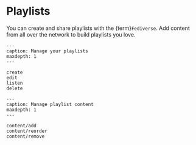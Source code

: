 # Playlists

You can create and share playlists with the {term}`Fediverse`. Add content from all over the network to build playlists you love.

```{toctree}
---
caption: Manage your playlists
maxdepth: 1
---

create
edit
listen
delete

```

```{toctree}
---
caption: Manage playlist content
maxdepth: 1
---

content/add
content/reorder
content/remove

```
